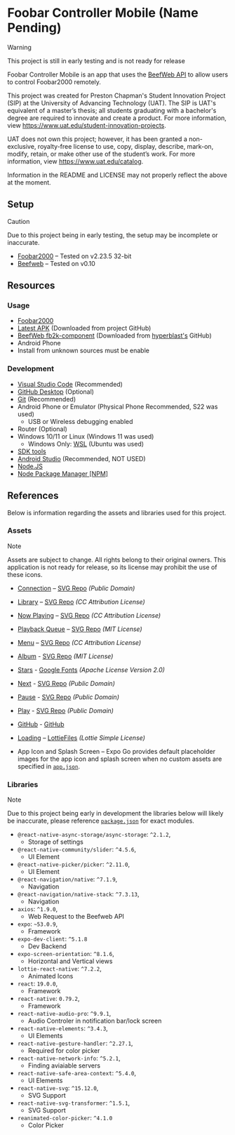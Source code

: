 # Foobar Controller Mobile (Name Pending)
> [!WARNING]
> This project is still in early testing and is not ready for release

Foobar Controller Mobile is an app that uses the [BeefWeb API](https://github.com/hyperblast/beefweb) to allow users to control Foobar2000 remotely.

This project was created for Preston Chapman's Student Innovation Project (SIP) at the University of Advancing Technology (UAT). The SIP is UAT's equivalent of a master’s thesis; all students graduating with a bachelor's degree are required to innovate and create a product. For more information, view https://www.uat.edu/student-innovation-projects.

UAT does not own this project; however, it has been granted a non-exclusive, royalty-free license to use, copy, display, describe, mark-on, modify, retain, or make other use of the student’s work. For more information, view https://www.uat.edu/catalog.

Information in the README and LICENSE may not properly reflect the above at the moment. 

## Setup
> [!CAUTION]
>  Due to this project being in early testing, the setup may be incomplete or inaccurate.

- [Foobar2000](https://www.foobar2000.org) – Tested on v2.23.5 32-bit
- [Beefweb](https://github.com/hyperblast/beefweb) – Tested on v0.10

## Resources

### Usage

- [Foobar2000](https://www.foobar2000.org/)
- [Latest APK](https://github.com/pchapman-uat/Foobar-Controler-Mobile/releases) (Downloaded from project GitHub)
- [BeefWeb fb2k-component](https://github.com/hyperblast/beefweb/releases) (Downloaded from [hyperblast's](https://github.com/hyperblast) GitHub)
- Android Phone
- Install from unknown sources must be enable

### Development
- [Visual Studio Code](https://code.visualstudio.com/) (Recommended)
- [GitHub Desktop](https://github.com/apps/desktop) (Optional)
- [Git](https://git-scm.com/) (Recommended)
- Android Phone or Emulator (Physical Phone Recommended, S22 was used)
    - USB or Wireless debugging enabled
- Router (Optional)
- Windows 10/11 or Linux (Windows 11 was used)
    - Windows Only: [WSL](https://learn.microsoft.com/en-us/windows/wsl/install) (Ubuntu was used)
- [SDK tools](https://developer.android.com/tools)
- [Android Studio](https://developer.android.com/studio) (Recommended, NOT USED)
- [Node.JS](https://nodejs.org/en)
- [Node Package Manager \[NPM\]](https://www.npmjs.com/)



## References

Below is information regarding the assets and libraries used for this project.

### Assets

> [!NOTE]
> Assets are subject to change. All rights belong to their original owners. This application is not ready for release, so its license may prohibit the use of these icons.

- [Connection](./src/assets/navigation/connection.svg) – [SVG Repo](https://www.svgrepo.com/svg/513070/wifi-1029) *(Public Domain)*
- [Library](./src/assets/navigation/library.svg) – [SVG Repo](https://www.svgrepo.com/svg/532810/folder) *(CC Attribution License)*
- [Now Playing](./src/assets/navigation/nowPlaying.svg) – [SVG Repo](https://www.svgrepo.com/svg/532708/music) *(CC Attribution License)*
- [Playback Queue](./src/assets/navigation/playbackQueue.svg) – [SVG Repo](https://www.svgrepo.com/svg/362993/queue-bold) *(MIT License)*
- [Menu](./src/assets/menu.svg) – [SVG Repo](https://www.svgrepo.com/svg/532195/menu) *(CC Attribution License)*
- [Album](./src/assets/library/album.svg) - [SVG Repo](https://www.svgrepo.com/svg/324902/album-open) *(MIT License)*
- [Stars](./src/assets/stars/) - [Google Fonts](https://fonts.google.com/icons?selected=Material+Symbols+Rounded:star_half:FILL@1;wght@400;GRAD@0;opsz@24&icon.query=star&icon.size=24&icon.color=%23000000&icon.platform=web&icon.style=Rounded) *(Apache License Version 2.0)*
- [Next](./src/assets/controls/next.svg) - [SVG Repo](https://www.svgrepo.com/svg/512548/next-998) *(Public Domain)*
- [Pause](./src/assets/controls/pause.svg) - [SVG Repo](https://www.svgrepo.com/svg/512622/pause-1006) *(Public Domain)*
- [Play](./src/assets/controls/play.svg) - [SVG Repo](https://www.svgrepo.com/svg/512667/play-1000) *(Public Domain)*
- [GitHub](./src/assets/icons/) - [GitHub](https://github.com/logos)
- [Loading](./src/assets/lottie/loading.lottie.json) – [LottieFiles](https://lottiefiles.com/free-animation/music-play-Izr4xf80lB) *(Lottie Simple License)*

- App Icon and Splash Screen – Expo Go provides default placeholder images for the app icon and splash screen when no custom assets are specified in [`app.json`](./app.json).

### Libraries
> [!NOTE]
>  Due to this project being early in development the libraries below will likely be inaccurate, please reference [`package.json`](./package.json) for exact modules. 

- `@react-native-async-storage/async-storage`: `^2.1.2`,
    - Storage of settings
- `@react-native-community/slider`: `^4.5.6`,
    - UI Element
- `@react-native-picker/picker`: `^2.11.0`,
    - UI Element
- `@react-navigation/native`: `^7.1.9`,
    - Navigation
- `@react-navigation/native-stack`: `^7.3.13`,
    - Navigation
- `axios`: `^1.9.0`,
    - Web Request to the Beefweb API
- `expo`: `~53.0.9`,
    - Framework
- `expo-dev-client`: `^5.1.8`
    - Dev Backend
- `expo-screen-orientation`: `^8.1.6`, 
    - Horizontal and Vertical views
- `lottie-react-native`: `^7.2.2`,
    - Animated Icons
- `react`: `19.0.0`,
    - Framework
- `react-native`: `0.79.2`,
    - Framework
- `react-native-audio-pro`: `^9.9.1`,
    - Audio Controler in notification bar/lock screen
- `react-native-elements`: `^3.4.3`,
    - UI Elements
- `react-native-gesture-handler`: `^2.27.1`,
    - Required for color picker
- `react-native-network-info`: `^5.2.1`,
    - Finding aviaiable servers
- `react-native-safe-area-context`: `^5.4.0`,
    - UI Elements
- `react-native-svg`: `^15.12.0`,
    - SVG Support
- `react-native-svg-transformer`: `^1.5.1`,
    - SVG Support
- `reanimated-color-picker`: `^4.1.0`
    - Color Picker
